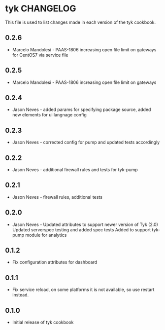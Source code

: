 tyk CHANGELOG
=============

This file is used to list changes made in each version of the tyk cookbook.

0.2.6
-----
- Marcelo Mandolesi - PAAS-1806 increasing open file limit on gateways for CentOS7 via service file

0.2.5
-----
- Marcelo Mandolesi - PAAS-1806 increasing open file limit on gateways

0.2.4
-----
- Jason Neves - added params for specifying package source, added new elements for ui langnage config

0.2.3
-----
- Jason Neves - corrected config for pump and updated tests accordingly

0.2.2
-----
- Jason Neves - additional firewall rules and tests for tyk-pump

0.2.1
-----
- Jason Neves - firewall rules, additional tests

0.2.0
-----
- Jason Neves - Updated attributes to support newer version of Tyk (2.0)
  Updated serverspec testing and added spec tests
  Added to support tyk-pump module for analytics

0.1.2
-----
- Fix configuration attributes for dashboard

0.1.1
-----
- Fix service reload, on some platforms it is not available, so use restart instead.

0.1.0
-----
- Initial release of tyk cookbook
